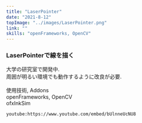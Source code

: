```yaml
---
title: "LaserPointer"
date: "2021-8-12"
topImage: "../images/LaserPointer.png"
link: ""
skills: "openFrameworks, OpenCV"
---
```


### LaserPointerで線を描く

大学の研究室で開発中.<br>
周囲が明るい環境でも動作するように改良が必要.<br>
<br>
使用技術, Addons<br>openFrameworks, OpenCV<br>ofxInkSim

`youtube:https://www.youtube.com/embed/bUlnneUcNU8`
 